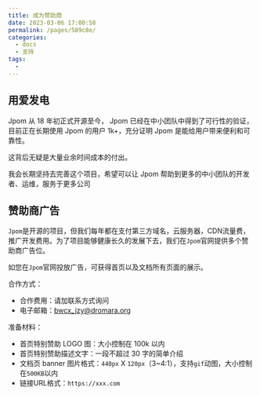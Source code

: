 ```yaml
---
title: 成为赞助商
date: 2023-03-06 17:00:58
permalink: /pages/589c8e/
categories:
  - docs
  - 支持
tags:
  - 
---
```



## 用爱发电

Jpom 从 18 年初正式开源至今， Jpom 已经在中小团队中得到了可行性的验证，目前正在长期使用 Jpom 的用户 1k+，充分证明 Jpom 是能给用户带来便利和可靠性。

这背后无疑是大量业余时间成本的付出。

我会长期坚持去完善这个项目，希望可以让 Jpom 帮助到更多的中小团队的开发者、运维，服务于更多公司


## 赞助商广告

`Jpom`是开源的项目，但我们每年都在支付第三方域名，云服务器，CDN流量费，推广开发费用。为了项目能够健康长久的发展下去，我们在`Jpom`官网提供多个赞助商广告位。

如您在`Jpom`官网投放广告，可获得首页以及文档所有页面的展示。

合作方式：

* 合作费用：请加联系方式询问
* 电子邮箱：bwcx_jzy@dromara.org

准备材料：

* 首页特别赞助 LOGO 图：大小控制在 100k 以内
* 首页特别赞助描述文字：一段不超过 30 字的简单介绍
* 文档页 banner 图片格式：`440px` X `120px`（3~4:1），支持`gif`动图，大小控制在`500KB`以内
* 链接URL格式：`https://xxx.com`